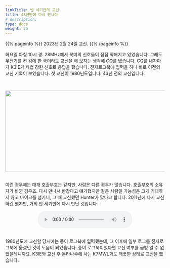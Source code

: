 ```yaml
---
linkTitle: 반 세기만의 교신
title: 43년만에 다시 만나다
# description:
type: docs
weight: 55
---
```


{{% pageinfo %}}
2023년 2월 24일 교신.
{{% /pageinfo %}}

화요일 아침 10시 경. 28MHz에서 북미의 신호들이 점점 약해지고 있었습니다. 그래도 무전기를 켠 김에 한 국이라도 교신을 해 보자는 생각에 CQ를 냈습니다. CQ를 내자마자 K3IE가 제법 강한 신호로 응답을 했습니다. 전자로그북에 입력을 하니 바로 이전의 교신 기록이 보였습니다. 첫 교신이 1980년도입니다. 43년 전의 교신입니다.

<br>

<img src="/recording/img/k3ie.png" style="width:850px;height:256"><br> 
<br>

이런 경우에는 대개 호출부호는 같지만, 사람은 다른 경우가 많습니다. 호출부호의 소유자가 바뀐 경우죠. 다시 만나서 반갑다고 얘기했지만 같은 사람일 가능성은 크게 기대하지 않고 마이크를 넘기니, 그 때 교신했던 Hunter가 맞다고 합니다. 2011년에 다시 교신하긴 했지만, 거의 반 세기만에 다시 만난 것입니다.

<center><audio src="https://blog.kakaocdn.net/dn/cyCwio/btrZ8NgGm9i/mzPC9qS7dCKTY0kW5HBCKK/tfile.mp3" controls="controls"></audio></center><br>

1980년도에 교신할 당시에는 종이 로그북에 입력했는데, 그 이후에 일부 로그를 전자로그북에 옮겼던 것이 도움이 되었습니다. 종이 로그북이었다면 교신 여부를 금방 알 수 없었을테니까요. K3IE와 교신 후 몬타나주에 사는 K7MWL과도 깨끗한 상태로 교신을 했습니다.
<br>